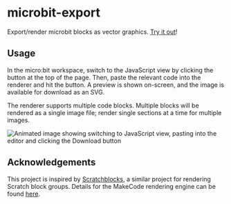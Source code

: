 # microbit-export

Export/render microbit blocks as vector graphics. [Try it out](https://gurtt.github.io/microbit-export/)!

## Usage

In the micro:bit workspace, switch to the JavaScript view by clicking the button at the top of the page. Then, paste the relevant code into the renderer and hit the button. A preview is shown on-screen, and the image is available for download as an SVG.

The renderer supports multiple code blocks. Multiple blocks will be rendered as a single image file; render single sections at a time for multiple images.

![Animated image showing switching to JavaScript view, pasting into the editor and clicking the Download button](/images/animation.gif)

## Acknowledgements

This project is inspired by [Scratchblocks](https://github.com/scratchblocks/scratchblocks), a similar project for rendering Scratch block groups. Details for the MakeCode rendering engine can be found [here](https://makecode.microbit.org/blocks-embed).
